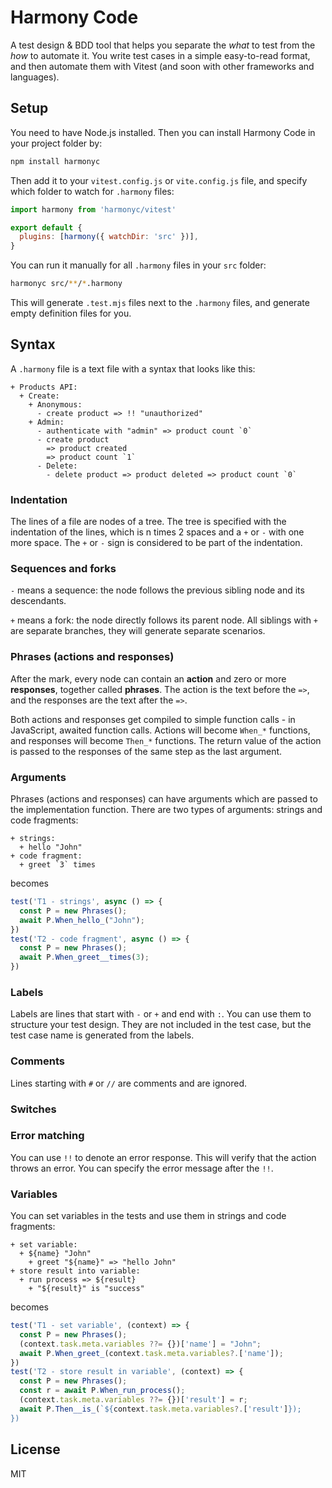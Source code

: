# Harmony Code

A test design & BDD tool that helps you separate the _what_ to test from the _how_ to automate it. You write test cases in a simple easy-to-read format, and then automate them with Vitest (and soon with other frameworks and languages).

## Setup

You need to have Node.js installed. Then you can install Harmony Code in your project folder by:

```bash
npm install harmonyc
```

Then add it to your `vitest.config.js` or `vite.config.js` file, and specify which folder to watch for `.harmony` files:

```js
import harmony from 'harmonyc/vitest'

export default {
  plugins: [harmony({ watchDir: 'src' })],
}
```

You can run it manually for all `.harmony` files in your `src` folder:

```bash
harmonyc src/**/*.harmony
```

This will generate `.test.mjs` files next to the `.harmony` files, and generate empty definition files for you.

## Syntax

A `.harmony` file is a text file with a syntax that looks like this:

```
+ Products API:
  + Create:
    + Anonymous:
      - create product => !! "unauthorized"
    + Admin:
      - authenticate with "admin" => product count `0`
      - create product
        => product created
        => product count `1`
      - Delete:
        - delete product => product deleted => product count `0`
```

### Indentation

The lines of a file are nodes of a tree. The tree is specified with the indentation of the lines, which is n times 2 spaces and a `+` or `-` with one more space. The `+` or `-` sign is considered to be part of the indentation.

### Sequences and forks

`-` means a sequence: the node follows the previous sibling node and its descendants.

`+` means a fork: the node directly follows its parent node. All siblings with `+` are separate branches, they will generate separate scenarios.

### Phrases (actions and responses)

After the mark, every node can contain an **action** and zero or more **responses**, together called **phrases**. The action is the text before the `=>`, and the responses are the text after the `=>`.

Both actions and responses get compiled to simple function calls - in JavaScript, awaited function calls. Actions will become `When_*` functions, and responses will become `Then_*` functions. The return value of the action is passed to the responses of the same step as the last argument.

### Arguments

Phrases (actions and responses) can have arguments which are passed to the implementation function. There are two types of arguments: strings and code fragments:

```harmony
+ strings:
  + hello "John"
+ code fragment:
  + greet `3` times
```

becomes

```javascript
test('T1 - strings', async () => {
  const P = new Phrases();
  await P.When_hello_("John");
})
test('T2 - code fragment', async () => {
  const P = new Phrases();
  await P.When_greet__times(3);
})
```

### Labels

Labels are lines that start with `-` or `+` and end with `:`. You can use them to structure your test design.
They are not included in the test case, but the test case name is generated from the labels.

### Comments

Lines starting with `#` or `//` are comments and are ignored.

### Switches



### Error matching

You can use `!!` to denote an error response. This will verify that the action throws an error. You can specify the error message after the `!!`.

### Variables

You can set variables in the tests and use them in strings and code fragments:

```
+ set variable:
  + ${name} "John"
    + greet "${name}" => "hello John"
+ store result into variable:
  + run process => ${result}
    + "${result}" is "success"
```

becomes

```javascript
test('T1 - set variable', (context) => {
  const P = new Phrases();
  (context.task.meta.variables ??= {})['name'] = "John";
  await P.When_greet_(context.task.meta.variables?.['name']);
})
test('T2 - store result in variable', (context) => {
  const P = new Phrases();
  const r = await P.When_run_process();
  (context.task.meta.variables ??= {})['result'] = r;
  await P.Then__is_(`${context.task.meta.variables?.['result']});
})
```


## License

MIT

